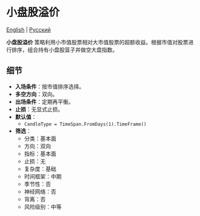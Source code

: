 # 小盘股溢价
[English](README.md) | [Русский](README_ru.md)

**小盘股溢价** 策略利用小市值股票相对大市值股票的超额收益。根据市值对股票进行排序，组合持有小盘股篮子并做空大盘指数。

## 细节
- **入场条件**：按市值排序选择。
- **多空方向**：双向。
- **出场条件**：定期再平衡。
- **止损**：无显式止损。
- **默认值**：
  - `CandleType = TimeSpan.FromDays(1).TimeFrame()`
- **筛选**：
  - 分类：基本面
  - 方向：双向
  - 指标：基本面
  - 止损：无
  - 复杂度：基础
  - 时间框架：中期
  - 季节性：否
  - 神经网络：否
  - 背离：否
  - 风险级别：中等
